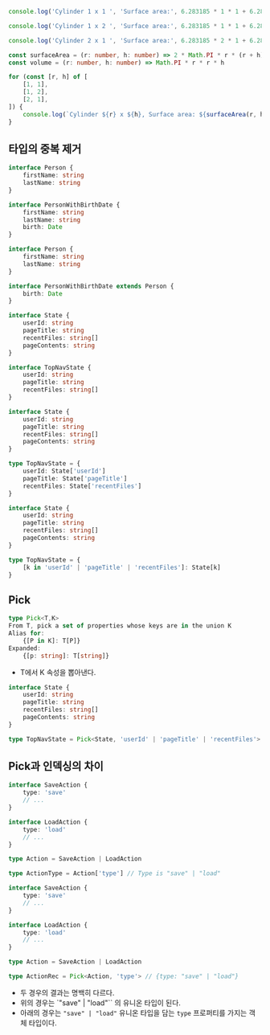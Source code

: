 ```typescript
console.log('Cylinder 1 x 1 ', 'Surface area:', 6.283185 * 1 * 1 + 6.283185 * 1 * 1, 'Volume:', 3.14159 * 1 * 1 * 1)

console.log('Cylinder 1 x 2 ', 'Surface area:', 6.283185 * 1 * 1 + 6.283185 * 2 * 1, 'Volume:', 3.14159 * 1 * 2 * 1)

console.log('Cylinder 2 x 1 ', 'Surface area:', 6.283185 * 2 * 1 + 6.283185 * 2 * 1, 'Volume:', 3.14159 * 2 * 2 * 1)
```

```typescript
const surfaceArea = (r: number, h: number) => 2 * Math.PI * r * (r + h)
const volume = (r: number, h: number) => Math.PI * r * r * h

for (const [r, h] of [
	[1, 1],
	[1, 2],
	[2, 1],
]) {
	console.log(`Cylinder ${r} x ${h}, Surface area: ${surfaceArea(r, h)}, Volume: ${volume(r, h)}`)
}
```

## 타입의 중복 제거
```typescript
interface Person {
	firstName: string
	lastName: string
}

interface PersonWithBirthDate {
	firstName: string
	lastName: string
	birth: Date
}
```

```typescript
interface Person {
	firstName: string
	lastName: string
}

interface PersonWithBirthDate extends Person {
	birth: Date
}
```

```typescript
interface State {
	userId: string
	pageTitle: string
	recentFiles: string[]
	pageContents: string
}

interface TopNavState {
	userId: string
	pageTitle: string
	recentFiles: string[]
}
```

```typescript
interface State {
	userId: string
	pageTitle: string
	recentFiles: string[]
	pageContents: string
}

type TopNavState = {
	userId: State['userId']
	pageTitle: State['pageTitle']
	recentFiles: State['recentFiles']
}
```

```typescript
interface State {
	userId: string
	pageTitle: string
	recentFiles: string[]
	pageContents: string
}

type TopNavState = {
	[k in 'userId' | 'pageTitle' | 'recentFiles']: State[k]
}
```

## Pick
```typescript
type Pick<T,K>
From T, pick a set of properties whose keys are in the union K
Alias for:
	{[P in K]: T[P]}
Expanded:
	{[p: string]: T[string]}
```
- T에서 K 속성을 뽑아낸다.

```typescript
interface State {
	userId: string
	pageTitle: string
	recentFiles: string[]
	pageContents: string
}

type TopNavState = Pick<State, 'userId' | 'pageTitle' | 'recentFiles'>
```

## Pick과 인덱싱의 차이
```typescript
interface SaveAction {
	type: 'save'
	// ...
}

interface LoadAction {
	type: 'load'
	// ...
}

type Action = SaveAction | LoadAction

type ActionType = Action['type'] // Type is "save" | "load"
```

```typescript
interface SaveAction {
	type: 'save'
	// ...
}

interface LoadAction {
	type: 'load'
	// ...
}

type Action = SaveAction | LoadAction

type ActionRec = Pick<Action, 'type'> // {type: "save" | "load"}
```
- 두 경우의 결과는 명백히 다르다.
- 위의 경우는 `"save" | "load"`` 의 유니온 타입이 된다.
- 아래의 경우는 `"save" | "load"` 유니온 타입을 담는 `type` 프로퍼티를 가지는 객체 타입이다. 